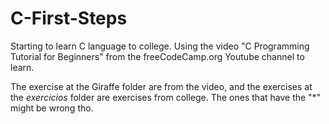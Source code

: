 # C-First-Steps

Starting to learn C language to college.
Using the video "C Programming Tutorial for Beginners" from the freeCodeCamp.org Youtube channel to learn.

The exercise at the Giraffe folder are from the video, and the exercises at the *exercicios* folder are exercises from college. The ones that have the "*" might be wrong tho.